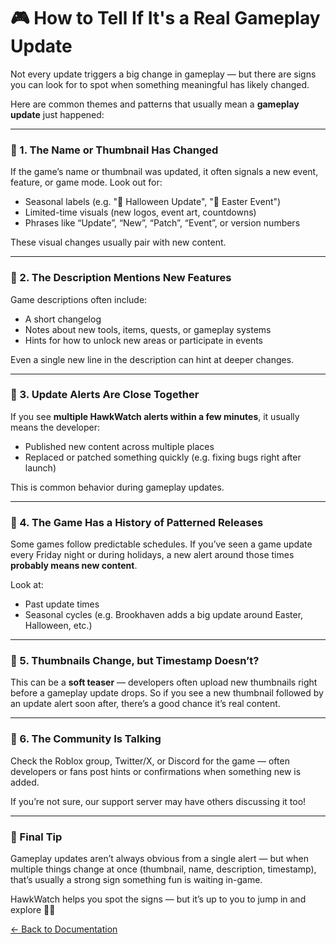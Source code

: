 # 🎮 How to Tell If It's a Real Gameplay Update

Not every update triggers a big change in gameplay — but there are signs you can look for to spot when something meaningful has likely changed.

Here are common themes and patterns that usually mean a **gameplay update** just happened:

---

### 🔔 1. The Name or Thumbnail Has Changed

If the game’s name or thumbnail was updated, it often signals a new event, feature, or game mode. Look out for:

- Seasonal labels (e.g. "🎃 Halloween Update", "🐣 Easter Event")
- Limited-time visuals (new logos, event art, countdowns)
- Phrases like “Update”, “New”, “Patch”, “Event”, or version numbers

These visual changes usually pair with new content.

---

### 📝 2. The Description Mentions New Features

Game descriptions often include:
- A short changelog
- Notes about new tools, items, quests, or gameplay systems
- Hints for how to unlock new areas or participate in events

Even a single new line in the description can hint at deeper changes.

---

### 🧠 3. Update Alerts Are Close Together

If you see **multiple HawkWatch alerts within a few minutes**, it usually means the developer:
- Published new content across multiple places
- Replaced or patched something quickly (e.g. fixing bugs right after launch)

This is common behavior during gameplay updates.

---

### 👀 4. The Game Has a History of Patterned Releases

Some games follow predictable schedules. If you’ve seen a game update every Friday night or during holidays, a new alert around those times **probably means new content**.

Look at:
- Past update times
- Seasonal cycles (e.g. Brookhaven adds a big update around Easter, Halloween, etc.)

---

### 🚧 5. Thumbnails Change, but Timestamp Doesn’t?

This can be a **soft teaser** — developers often upload new thumbnails right before a gameplay update drops. So if you see a new thumbnail followed by an update alert soon after, there’s a good chance it’s real content.

---

### 💬 6. The Community Is Talking

Check the Roblox group, Twitter/X, or Discord for the game — often developers or fans post hints or confirmations when something new is added.

If you’re not sure, our support server may have others discussing it too!

---

### 🧠 Final Tip

Gameplay updates aren’t always obvious from a single alert — but when multiple things change at once (thumbnail, name, description, timestamp), that’s usually a strong sign something fun is waiting in-game.

HawkWatch helps you spot the signs — but it’s up to you to jump in and explore 🕵️‍♀️

[← Back to Documentation](index.md)
